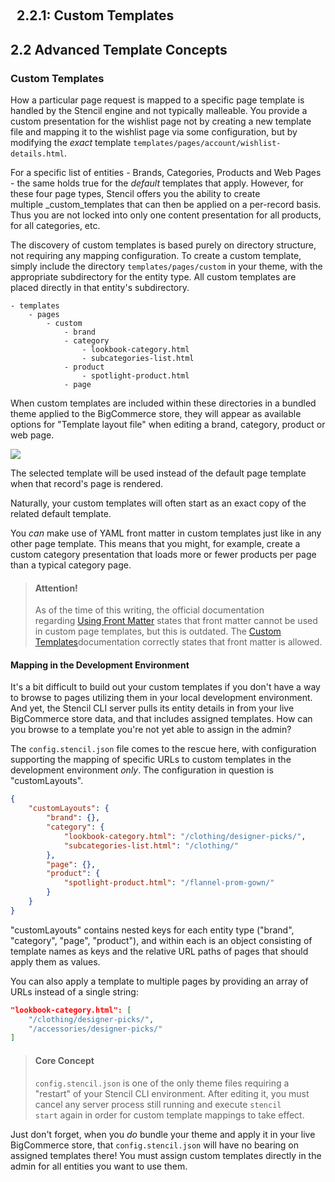  
 
##   2.2.1: Custom Templates

## 2.2 Advanced Template Concepts

### Custom Templates

How a particular page request is mapped to a specific page template is handled by the Stencil engine and not typically malleable. You provide a custom presentation for the wishlist page not by creating a new template file and mapping it to the wishlist page via some configuration, but by modifying the _exact_ template `templates/pages/account/wishlist-details.html`.

For a specific list of entities - Brands, Categories, Products and Web Pages - the same holds true for the _default_ templates that apply. However, for these four page types, Stencil offers you the ability to create multiple _custom_templates that can then be applied on a per-record basis. Thus you are not locked into only one content presentation for all products, for all categories, etc.

The discovery of custom templates is based purely on directory structure, not requiring any mapping configuration. To create a custom template, simply include the directory `templates/pages/custom` in your theme, with the appropriate subdirectory for the entity type. All custom templates are placed directly in that entity's subdirectory.

```
- templates
    - pages
        - custom
            - brand
            - category
                - lookbook-category.html
                - subcategories-list.html
            - product
                - spotlight-product.html
            - page
```

When custom templates are included within these directories in a bundled theme applied to the BigCommerce store, they will appear as available options for "Template layout file" when editing a brand, category, product or web page.

[](https://courseassets.swiftotter.com/bc-frontend-foundations/images/bc-admin-template-select.png)

[![](https://courseassets.swiftotter.com/bc-frontend-foundations/images/bc-admin-template-select.png)](https://courseassets.swiftotter.com/bc-frontend-foundations/images/bc-admin-template-select.png)

[](https://courseassets.swiftotter.com/bc-frontend-foundations/images/bc-admin-template-select.png)

The selected template will be used instead of the default page template when that record's page is rendered.

Naturally, your custom templates will often start as an exact copy of the related default template.

You _can_ make use of YAML front matter in custom templates just like in any other page template. This means that you might, for example, create a custom category presentation that loads more or fewer products per page than a typical category page.

> #### Attention!
> 
> As of the time of this writing, the official documentation regarding [Using Front Matter](https://developer.bigcommerce.com/stencil-docs/storefront-customization/using-front-matter) states that front matter cannot be used in custom page templates, but this is outdated. The [Custom Templates](https://developer.bigcommerce.com/stencil-docs/storefront-customization/custom-templates)documentation correctly states that front matter is allowed.

#### Mapping in the Development Environment

It's a bit difficult to build out your custom templates if you don't have a way to browse to pages utilizing them in your local development environment. And yet, the Stencil CLI server pulls its entity details in from your live BigCommerce store data, and that includes assigned templates. How can you browse to a template you're not yet able to assign in the admin?

The `config.stencil.json` file comes to the rescue here, with configuration supporting the mapping of specific URLs to custom templates in the development environment _only_. The configuration in question is "customLayouts".

```json
{
    "customLayouts": {
        "brand": {},
        "category": {
            "lookbook-category.html": "/clothing/designer-picks/",
            "subcategories-list.html": "/clothing/"
        },
        "page": {},
        "product": {
            "spotlight-product.html": "/flannel-prom-gown/"
        }
    }
}
```

"customLayouts" contains nested keys for each entity type ("brand", "category", "page", "product"), and within each is an object consisting of template names as keys and the relative URL paths of pages that should apply them as values.

You can also apply a template to multiple pages by providing an array of URLs instead of a single string:

```json
"lookbook-category.html": [
    "/clothing/designer-picks/", 
    "/accessories/designer-picks/"
]
```

> #### Core Concept
> 
> `config.stencil.json` is one of the only theme files requiring a "restart" of your Stencil CLI environment. After editing it, you must cancel any server process still running and execute `stencil start` again in order for custom template mappings to take effect.

Just don't forget, when you _do_ bundle your theme and apply it in your live BigCommerce store, that `config.stencil.json` will have no bearing on assigned templates there! You must assign custom templates directly in the admin for all entities you want to use them.

